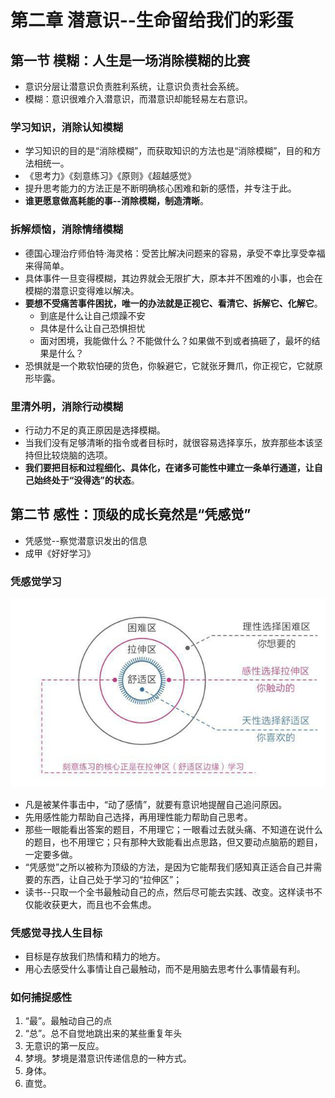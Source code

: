 # 第二章 潜意识--生命留给我们的彩蛋

## 第一节 模糊：人生是一场消除模糊的比赛

* 意识分层让潜意识负责胜利系统，让意识负责社会系统。
* 模糊：意识很难介入潜意识，而潜意识却能轻易左右意识。

### 学习知识，消除认知模糊

* 学习知识的目的是“消除模糊”，而获取知识的方法也是“消除模糊”，目的和方法相统一。
* 《思考力》《刻意练习》《原则》《超越感觉》
* 提升思考能力的方法正是不断明确核心困难和新的感悟，并专注于此。
* **谁更愿意做高耗能的事--消除模糊，制造清晰**。

### 拆解烦恼，消除情绪模糊

* 德国心理治疗师伯特·海灵格：受苦比解决问题来的容易，承受不幸比享受幸福来得简单。
* 具体事件一旦变得模糊，其边界就会无限扩大，原本并不困难的小事，也会在模糊的潜意识变得难以解决。
* **要想不受痛苦事件困扰，唯一的办法就是正视它、看清它、拆解它、化解它**。
  * 到底是什么让自己烦躁不安
  * 具体是什么让自己恐惧担忧
  * 面对困境，我能做什么？不能做什么？如果做不到或者搞砸了，最坏的结果是什么？
* 恐惧就是一个欺软怕硬的货色，你躲避它，它就张牙舞爪，你正视它，它就原形毕露。

### 里清外明，消除行动模糊

* 行动力不足的真正原因是选择模糊。
* 当我们没有足够清晰的指令或者目标时，就很容易选择享乐，放弃那些本该坚持但比较烧脑的选项。
* **我们要把目标和过程细化、具体化，在诸多可能性中建立一条单行通道，让自己始终处于“没得选”的状态**。

## 第二节 感性：顶级的成长竟然是“凭感觉”

* 凭感觉--察觉潜意识发出的信息
* 成甲《好好学习》

### 凭感觉学习

![选择倾向](asset/选择倾向.jpeg)

* 凡是被某件事击中，“动了感情”，就要有意识地提醒自己追问原因。
* 先用感性能力帮助自己选择，再用理性能力帮助自己思考。
* 那些一眼能看出答案的题目，不用理它；一眼看过去就头痛、不知道在说什么的题目，也不用理它；只有那种大致能看出点思路，但又要动点脑筋的题目，一定要多做。
* “凭感觉”之所以被称为顶级的方法，是因为它能帮我们感知真正适合自己并需要的东西，让自己处于学习的“拉伸区”；
* 读书--只取一个全书最触动自己的点，然后尽可能去实践、改变。这样读书不仅能收获更大，而且也不会焦虑。

### 凭感觉寻找人生目标

* 目标是存放我们热情和精力的地方。
* 用心去感受什么事情让自己最触动，而不是用脑去思考什么事情最有利。

### 如何捕捉感性

1. “最”。最触动自己的点
2. “总”。总不自觉地跳出来的某些重复年头
3. 无意识的第一反应。
4. 梦境。梦境是潜意识传递信息的一种方式。
5. 身体。
6. 直觉。